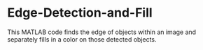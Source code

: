 # Edge-Detection-and-Fill
This MATLAB code finds the edge of objects within an image and separately fills in a color on those detected objects.
